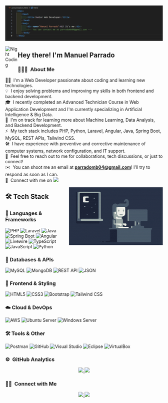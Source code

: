 ![Presentation Image](presentation.png)

<img alt="Night Coding" src="./assets/Hand%20Wave.gif" width='40' align="left"/><h2 align="left">Hey there! I'm Manuel Parrado</h2>

<!-- ## 👋 &nbsp;Hey there! I'm Aditya Kanoi -->

### 👨🏻‍💻 &nbsp;About Me

👨‍💻 &nbsp;I'm a Web Developer passionate about coding and learning new technologies.\
💡 &nbsp;I enjoy solving problems and improving my skills in both frontend and backend development.\
🎓 &nbsp;I recently completed an Advanced Technician Course in Web Application Development and I'm currently specializing in Artificial Intelligence & Big Data.\
🌱 &nbsp;I'm on track for learning more about Machine Learning, Data Analysis, and Backend Development.\
⚡ &nbsp;My tech stack includes PHP, Python, Laravel, Angular, Java, Spring Boot, MySQL, REST APIs, Tailwind CSS.\
🛠️ &nbsp;I have experience with preventive and corrective maintenance of computer systems, network configuration, and IT support.\
💬 &nbsp;Feel free to reach out to me for collaborations, tech discussions, or just to connect!\
✉️ &nbsp;You can shoot me an email at **parradomb04@gmail.com**! I'll try to respond as soon as I can.\
🔗 &nbsp;Connect with me on <a href="https://www.linkedin.com/in/manuel-parrado-barrero-789b27240/">
                              <img src="https://img.shields.io/badge/-LinkedIn-0077B5?style=flat&logo=Linkedin&logoColor=white"/>
                            </a>


<img alt="Night Coding" src="https://raw.githubusercontent.com/AVS1508/AVS1508/master/assets/Night-Coding.gif" align="right"/>

## 🛠 Tech Stack  

### 🚀 Languages & Frameworks  
![PHP](https://img.shields.io/badge/PHP-%23777BB4.svg?style=for-the-badge&logo=php&logoColor=white) 
![Laravel](https://img.shields.io/badge/Laravel-%23FF2D20.svg?style=for-the-badge&logo=laravel&logoColor=white) 
![Java](https://img.shields.io/badge/Java-%23ED8B00.svg?style=for-the-badge&logo=openjdk&logoColor=white) 
![Spring Boot](https://img.shields.io/badge/Spring%20Boot-%236DB33F.svg?style=for-the-badge&logo=springboot&logoColor=white) 
![Angular](https://img.shields.io/badge/Angular-%23DD0031.svg?style=for-the-badge&logo=angular&logoColor=white) 
![Livewire](https://img.shields.io/badge/Livewire-%234A154B.svg?style=for-the-badge&logo=livewire&logoColor=white) 
![TypeScript](https://img.shields.io/badge/TypeScript-%23007ACC.svg?style=for-the-badge&logo=typescript&logoColor=white) 
![JavaScript](https://img.shields.io/badge/JavaScript-%23F7DF1E.svg?style=for-the-badge&logo=javascript&logoColor=black) 
![Python](https://img.shields.io/badge/Python-%233776AB.svg?style=for-the-badge&logo=python&logoColor=white)  

### 💾 Databases & APIs  
![MySQL](https://img.shields.io/badge/MySQL-%234479A1.svg?style=for-the-badge&logo=mysql&logoColor=white) 
![MongoDB](https://img.shields.io/badge/MongoDB-%2347A248.svg?style=for-the-badge&logo=mongodb&logoColor=white) 
![REST API](https://img.shields.io/badge/REST%20API-%2302569B.svg?style=for-the-badge&logo=postman&logoColor=white) 
![JSON](https://img.shields.io/badge/JSON-%23000000.svg?style=for-the-badge&logo=json&logoColor=white)  

### 🎨 Frontend & Styling  
![HTML5](https://img.shields.io/badge/HTML5-%23E34F26.svg?style=for-the-badge&logo=html5&logoColor=white) 
![CSS3](https://img.shields.io/badge/CSS3-%231572B6.svg?style=for-the-badge&logo=css3&logoColor=white) 
![Bootstrap](https://img.shields.io/badge/Bootstrap-%23563D7C.svg?style=for-the-badge&logo=bootstrap&logoColor=white) 
![Tailwind CSS](https://img.shields.io/badge/Tailwind%20CSS-%2338B2AC.svg?style=for-the-badge&logo=tailwind-css&logoColor=white)  

### ☁️ Cloud & DevOps  
![AWS](https://img.shields.io/badge/AWS-%23FF9900.svg?style=for-the-badge&logo=amazonaws&logoColor=white) 
![Ubuntu Server](https://img.shields.io/badge/Ubuntu%20Server-%23E95420.svg?style=for-the-badge&logo=ubuntu&logoColor=white) 
![Windows Server](https://img.shields.io/badge/Windows%20Server-%230078D6.svg?style=for-the-badge&logo=windows&logoColor=white)  

### 🛠 Tools & Other  
![Postman](https://img.shields.io/badge/Postman-%23FF6C37.svg?style=for-the-badge&logo=postman&logoColor=white) 
![GitHub](https://img.shields.io/badge/GitHub-%23181717.svg?style=for-the-badge&logo=github&logoColor=white) 
![Visual Studio](https://img.shields.io/badge/Visual%20Studio-%235C2D91.svg?style=for-the-badge&logo=visual-studio&logoColor=white) 
![Eclipse](https://img.shields.io/badge/Eclipse-%232C2255.svg?style=for-the-badge&logo=eclipse&logoColor=white) 
![VirtualBox](https://img.shields.io/badge/VirtualBox-%23183A61.svg?style=for-the-badge&logo=virtualbox&logoColor=white)  


### ⚙️ &nbsp;GitHub Analytics  

<p align="center">
  <a href="https://github.com/ManuelParrado">
    <img height="180em" src="https://github-readme-stats.vercel.app/api?username=ManuelParrado&show_icons=true&theme=tokyonight&include_all_commits=true&count_private=true"/>
  </a>
  <a href="https://github.com/ManuelParrado">
    <img height="180em" src="https://github-readme-stats.vercel.app/api/top-langs/?username=ManuelParrado&layout=compact&langs_count=8&theme=tokyonight"/>
  </a>
</p>

### 🤝🏻 &nbsp;Connect with Me

<p align="center">
  <a href="https://www.linkedin.com/in/manuel-parrado-barrero-789b27240/">
    <img src="https://img.shields.io/badge/-LinkedIn-0077B5?style=flat&logo=Linkedin&logoColor=white"/>
  </a>
  <a href="mailto:parradomb04@gmail.com">
    <img src="https://img.shields.io/badge/-Email-D14836?style=flat&logo=Gmail&logoColor=white"/>
  </a>
</p>
